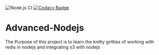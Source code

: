 ![Node.js CI](https://github.com/naivedeveloper95/Advanced-Nodejs/workflows/Node.js%20CI/badge.svg)
[![Codacy Badge](https://api.codacy.com/project/badge/Grade/243c2e572b4c4ddd933f5d69d893cdc5)](https://app.codacy.com/manual/naivedeveloper95/Advanced-Nodejs?utm_source=github.com&utm_medium=referral&utm_content=naivedeveloper95/Advanced-Nodejs&utm_campaign=Badge_Grade_Dashboard)

# Advanced-Nodejs

The Purpose of this project is to learn the knitty gritties of working with redis in nodejs and integrating s3 with nodejs
